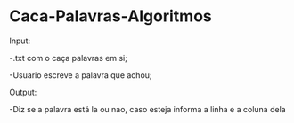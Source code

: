 # Caca-Palavras-Algoritmos

Input:

-.txt com o caça palavras em si;

-Usuario escreve a palavra que achou;

Output:

-Diz se a palavra está la ou nao, caso esteja informa a linha e a coluna dela
